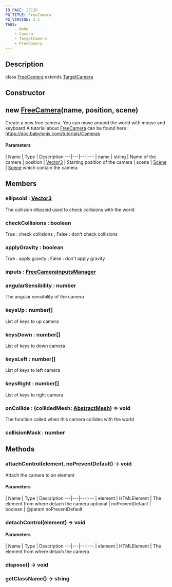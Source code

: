 ```yaml
---
ID_PAGE: 25126
PG_TITLE: FreeCamera
PG_VERSION: 2.1
TAGS:
    - Node
    - Camera
    - TargetCamera
    - FreeCamera
---
```

## Description

class [FreeCamera](/classes/3.0/FreeCamera) extends [TargetCamera](/classes/3.0/TargetCamera)



## Constructor

## new [FreeCamera](/classes/3.0/FreeCamera)(name, position, scene)

Create a new free camera.
You can move around the world with mouse and keyboard
A tutorial about [FreeCamera](/classes/3.0/FreeCamera) can be found here : https://doc.babylonjs.com/tutorials/Cameras

#### Parameters
 | Name | Type | Description
---|---|---|---
 | name | string |      Name of the camera
 | position | [Vector3](/classes/3.0/Vector3) |      Starting position of the camera
 | scene | [Scene](/classes/3.0/Scene) |      [Scene](/classes/3.0/Scene) which contain the camera
## Members

### ellipsoid : [Vector3](/classes/3.0/Vector3)

The collision ellipsoid used to check collisions with the world

### checkCollisions : boolean

True : check collisions ; False : don't check collisions

### applyGravity : boolean

True : apply gravity ; False : don't apply gravity

### inputs : [FreeCameraInputsManager](/classes/3.0/FreeCameraInputsManager)



### angularSensibility : number

The angular sensibility of the camera

### keysUp : number[]

List of keys to up camera

### keysDown : number[]

List of keys to down camera

### keysLeft : number[]

List of keys to left camera

### keysRight : number[]

List of keys to right camera

### onCollide : (collidedMesh: [AbstractMesh](/classes/3.0/AbstractMesh)) =&gt; void

The function called when this camera collides with the world

### collisionMask : number



## Methods

### attachControl(element, noPreventDefault) &rarr; void

Attach the camera to an element

#### Parameters
 | Name | Type | Description
---|---|---|---
 | element | HTMLElement |      The element from where detach the camera
optional | noPreventDefault | boolean |      @param noPreventDefault
### detachControl(element) &rarr; void



#### Parameters
 | Name | Type | Description
---|---|---|---
 | element | HTMLElement |      The element from where detach the camera

### dispose() &rarr; void


### getClassName() &rarr; string


